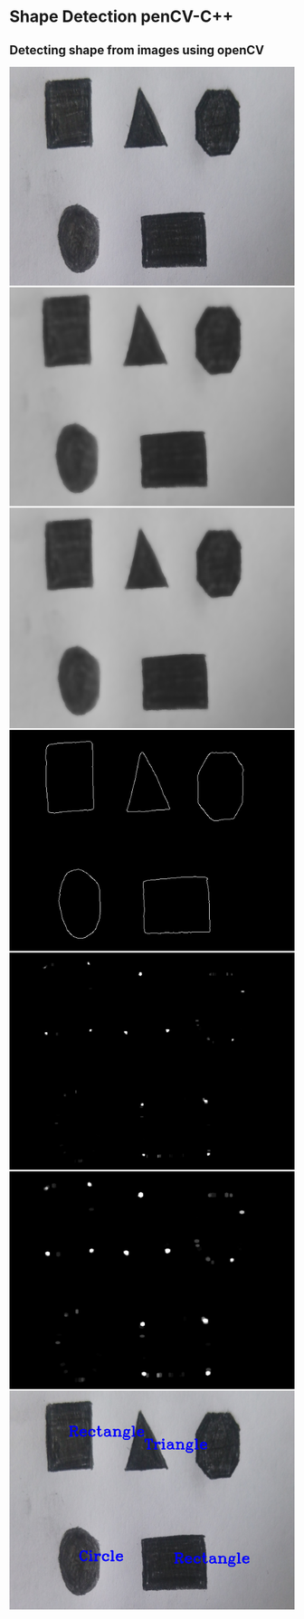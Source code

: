 # Shape Detection penCV-C++ <br/>
## Detecting shape from images using openCV <b/>
![](https://github.com/bunyaminsenel/ISSD-Internship/blob/master/ShapeDetection/Untitled%20Folder/1.png) <b/>
![](https://github.com/bunyaminsenel/ISSD-Internship/blob/master/ShapeDetection/Untitled%20Folder/2.png) <b/>
![](https://github.com/bunyaminsenel/ISSD-Internship/blob/master/ShapeDetection/Untitled%20Folder/3.png) <b/>
![](https://github.com/bunyaminsenel/ISSD-Internship/blob/master/ShapeDetection/Untitled%20Folder/4.png) <b/>
![](https://github.com/bunyaminsenel/ISSD-Internship/blob/master/ShapeDetection/Untitled%20Folder/5.png) <b/>
![](https://github.com/bunyaminsenel/ISSD-Internship/blob/master/ShapeDetection/Untitled%20Folder/6.png) <b/>
![](https://github.com/bunyaminsenel/ISSD-Internship/blob/master/ShapeDetection/Untitled%20Folder/7.png) <b/>









